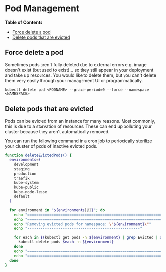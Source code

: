 # Pod Management

<!-- START doctoc generated TOC please keep comment here to allow auto update -->
<!-- DON'T EDIT THIS SECTION, INSTEAD RE-RUN doctoc TO UPDATE -->
**Table of Contents**

- [Force delete a pod](#force-delete-a-pod)
- [Delete pods that are evicted](#delete-pods-that-are-evicted)

<!-- END doctoc generated TOC please keep comment here to allow auto update -->

## Force delete a pod

Sometimes pods aren't fully deleted due to external errors e.g. image doesn't
exist (but used to exist)... so they still appear in your deployment and take up resources. You
would like to delete them, but you can't delete them very easily through your
management UI or programmatically.

`kubectl delete pod <PODNAME> --grace-period=0 --force --namespace <NAMESPACE>`

## Delete pods that are evicted

Pods can be evicted from an instance for many reasons. Most commonly, this is due
to a starvation of resources. These can end up polluting your cluster because
they aren't automatically removed.

You can run the following command in a cron job to periodically sterilize your
cluster of pods of inactive evicted pods.

```sh
function deleteEvictedPods() {
  environments=(
    development
    staging
    production
    traefik
    kube-system
    kube-public
    kube-node-lease
    default
  )

  for environment in "${environments[@]}"; do
    echo "==================================================================================="
    echo "==================================================================================="
    echo "Removing evicted pods for namespace: \"${environment}\""
    echo "---------------------------------------------------"

    for each in $(kubectl get pods -n ${environment} | grep Evicted | awk '{print $1}'); do
      kubectl delete pods $each -n ${environment}
    done
    echo "==================================================================================="
    echo "==================================================================================="
  done
}
```
